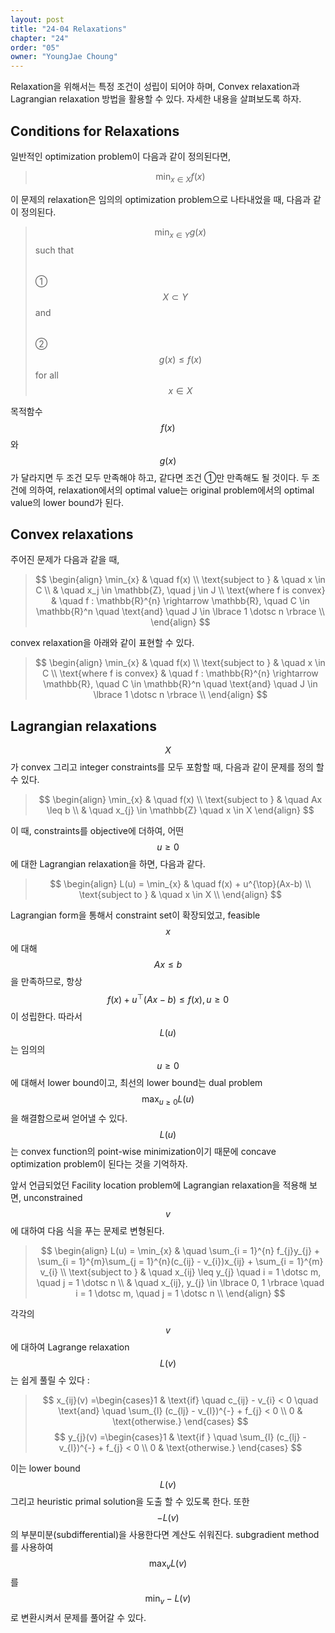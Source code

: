 ```yaml
---
layout: post
title: "24-04 Relaxations"
chapter: "24"
order: "05"
owner: "YoungJae Choung"
---
```


Relaxation을 위해서는 특정 조건이 성립이 되어야 하며, Convex relaxation과 Lagrangian relaxation 방법을 활용할 수 있다. 자세한 내용을 살펴보도록 하자.

## Conditions for Relaxations
일반적인 optimization problem이 다음과 같이 정의된다면,
> $$\min_{x \in X} f(x)$$

이 문제의 relaxation은 임의의 optimization problem으로 나타내었을 때, 다음과 같이 정의된다.
> $$\min_{x \in Y} g(x)$$
> such that
> $$ \quad $$ ① $$ X \subset Y \quad$$ and 
> $$ \quad $$ ② $$ g(x) \leq f(x)$$ for all $$x \in X $$ 

목적함수 $$f(x)$$ 와 $$g(x)$$가 달라지면 두 조건 모두 만족해야 하고, 같다면 조건 ①만 만족해도 될 것이다.
두 조건에 의하여, relaxation에서의 optimal value는 original problem에서의 optimal value의 lower bound가 된다.

## Convex relaxations
주어진 문제가 다음과 같을 때,
> $$
> \begin{align}
> \min_{x} & \quad f(x) \\
> \text{subject to } & \quad x \in C \\
> & \quad x_j \in \mathbb{Z}, \quad j \in J \\
> \text{where f is convex} & \quad f : \mathbb{R}^{n} \rightarrow \mathbb{R}, \quad C \in \mathbb{R}^n 
\quad \text{and} \quad J \in \lbrace 1 \dotsc n \rbrace \\
> \end{align}
> $$

convex relaxation을 아래와 같이 표현할 수 있다.
> $$
> \begin{align}
> \min_{x} & \quad f(x) \\
> \text{subject to } & \quad x \in C \\
> \text{where f is convex} & \quad f : \mathbb{R}^{n} \rightarrow \mathbb{R}, \quad C \in \mathbb{R}^n 
\quad \text{and} \quad J \in \lbrace 1 \dotsc n \rbrace \\
> \end{align}
> $$


## Lagrangian relaxations
$$X$$가 convex 그리고 integer constraints를 모두 포함할 때, 다음과 같이 문제를 정의 할 수 있다. 

> $$
> \begin{align}
> \min_{x} & \quad f(x) \\
> \text{subject to } & \quad Ax \leq b \\
> & \quad x_{j} \in \mathbb{Z} \quad x \in X 
> \end{align}
> $$

이 때, constraints를 objective에 더하여, 어떤 $$u \geq 0$$에 대한 Lagrangian relaxation을 하면, 다음과 같다.

> $$
> \begin{align}
> L(u) = \min_{x} & \quad f(x) + u^{\top}(Ax-b) \\
> \text{subject to } & \quad x \in X \\
> \end{align}
> $$

Lagrangian form을 통해서 constraint set이 확장되었고, feasible $$x$$에 대해 $$Ax \leq b$$을 만족하므로, 항상 $$f(x) + u^{\top}(Ax - b) \leq f(x), u \geq 0$$이 성립한다. 따라서 $$L(u)$$는 임의의 $$u \geq 0$$에 대해서 lower bound이고, 최선의 lower bound는 dual problem $$\max_{u \geq 0} L(u)$$을 해결함으로써 얻어낼 수 있다. $$L(u)$$는 convex function의 point-wise minimization이기 때문에 concave optimization problem이 된다는 것을 기억하자.

앞서 언급되었던 Facility location problem에 Lagrangian relaxation을 적용해 보면, unconstrained $$v$$에 대하여 다음 식을 푸는 문제로 변형된다.

> $$
> \begin{align}
> L(u) = \min_{x} & \quad \sum_{i = 1}^{n} f_{j}y_{j} + \sum_{i = 1}^{m}\sum_{j = 1}^{n}(c_{ij} - v_{i})x_{ij} + \sum_{i = 1}^{m} v_{i} \\
> \text{subject to } & \quad x_{ij} \leq y_{j} \quad i = 1 \dotsc m, \quad j = 1 \dotsc n \\
> & \quad x_{ij}, y_{j} \in \lbrace 0, 1 \rbrace \quad  i = 1 \dotsc m, \quad j = 1 \dotsc n \\
> \end{align}
> $$

각각의 $$v$$에 대하여 Lagrange relaxation $$L(v)$$는 쉽게 풀릴 수 있다 :
> $$ x_{ij}(v) =\begin{cases}1 & \text{if} \quad c_{ij} - v_{i} < 0 \quad \text{and}  \quad \sum_{l} (c_{lj} - v_{l})^{-} + f_{j} < 0 \\
> 0 & \text{otherwise.} \end{cases} $$
> $$ y_{j}(v) =\begin{cases}1 & \text{if } \quad \sum_{l} (c_{lj} - v_{l})^{-} + f_{j} < 0 \\
> 0 & \text{otherwise.} \end{cases} $$

이는 lower bound $$L(v)$$ 그리고 heuristic primal solution을 도출 할 수 있도록 한다. 또한 $$-L(v)$$의 부분미분(subdifferential)을 사용한다면 계산도 쉬워진다. subgradient method를 사용하여 $$\max_{v} L(v)$$를 $$\min_{v} -L(v)$$ 로 변환시켜서 문제를 풀어갈 수 있다.